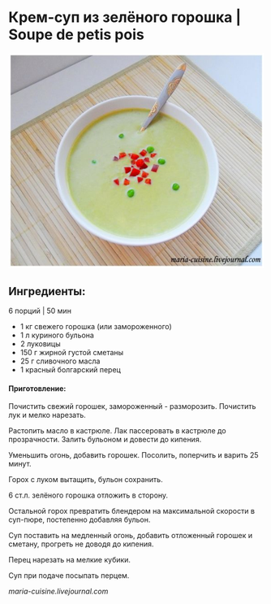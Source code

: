 # Крем-суп из зелёного горошка \| Soupe de petis pois

![&#x41A;&#x440;&#x435;&#x43C;-&#x441;&#x443;&#x43F; &#x438;&#x437; &#x437;&#x435;&#x43B;&#x451;&#x43D;&#x43E;&#x433;&#x43E; &#x433;&#x43E;&#x440;&#x43E;&#x448;&#x43A;&#x430; \| Soupe de petis pois](../pics/b59239124d29f474d0fe3bc1e913c1ef-1.jpg)

## Ингредиенты:

6 порций \| 50 мин

* 1 кг свежего горошка \(или замороженного\)
* 1 л куриного бульона
* 2 луковицы
* 150 г жирной густой сметаны
* 25 г сливочного масла
* 1 красный болгарский перец

#### Приготовление:

Почистить свежий горошек, замороженный - разморозить. Почистить лук и мелко нарезать.

Растопить масло в кастрюле. Лак пассеровать в кастрюле до прозрачности. Залить бульоном и довести до кипения.

Уменьшить огонь, добавить горошек. Посолить, поперчить и варить 25 минут.

Горох с луком вытащить, бульон сохранить.

6 ст.л. зелёного горошка отложить в сторону.

Остальной горох превратить блендером на максимальной скорости в суп-пюре, постепенно добавляя бульон.

Суп поставить на медленный огонь, добавить отложенный горошек и сметану, прогреть не доводя до кипения.

Перец нарезать на мелкие кубики.

Суп при подаче посыпать перцем.

_maria-cuisine.livejournal.com_

